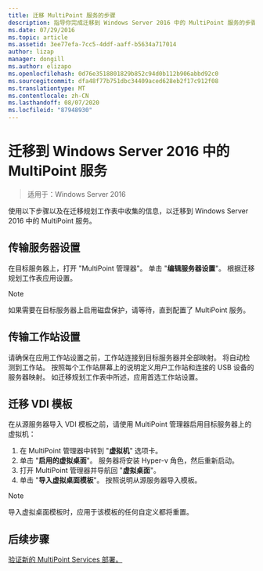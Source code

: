 ```yaml
---
title: 迁移 MultiPoint 服务的步骤
description: 指导你完成迁移到 Windows Server 2016 中的 MultiPoint 服务的步骤
ms.date: 07/29/2016
ms.topic: article
ms.assetid: 3ee77efa-7cc5-4ddf-aaff-b5634a717014
author: lizap
manager: dongill
ms.author: elizapo
ms.openlocfilehash: 0d76e3518801829b852c94d0b112b906abbd92c0
ms.sourcegitcommit: dfa48f77b751dbc34409aced628eb2f17c912f08
ms.translationtype: MT
ms.contentlocale: zh-CN
ms.lasthandoff: 08/07/2020
ms.locfileid: "87948930"
---
```

# <a name="migrate-to--multipoint-services-in-windows-server-2016"></a>迁移到 Windows Server 2016 中的 MultiPoint 服务

>适用于：Windows Server 2016

使用以下步骤以及在迁移规划工作表中收集的信息，以迁移到 Windows Server 2016 中的 MultiPoint 服务。

## <a name="transfer-server-settings"></a>传输服务器设置
在目标服务器上，打开 "MultiPoint 管理器"。 单击 "**编辑服务器设置**"。 根据迁移规划工作表应用设置。

> [!NOTE]
> 如果需要在目标服务器上启用磁盘保护，请等待，直到配置了 MultiPoint 服务。

## <a name="transfer-station-settings"></a>传输工作站设置
请确保在应用工作站设置之前，工作站连接到目标服务器并全部映射。 将自动检测到工作站。 按照每个工作站屏幕上的说明定义用户工作站和连接的 USB 设备的服务器映射。 如迁移规划工作表中所述，应用首选工作站设置。

## <a name="migrate-the-vdi-template"></a>迁移 VDI 模板

在从源服务器导入 VDI 模板之前，请使用 MultiPoint 管理器启用目标服务器上的虚拟机：

1. 在 MultiPoint 管理器中转到 "**虚拟机**" 选项卡。
2. 单击 "**启用的虚拟桌面**"。 服务器将安装 Hyper-v 角色，然后重新启动。
3. 打开 MultiPoint 管理器并导航回 "**虚拟桌面**"。
4. 单击 "**导入虚拟桌面模板**"。 按照说明从源服务器导入模板。

> [!NOTE]
> 导入虚拟桌面模板时，应用于该模板的任何自定义都将重置。

## <a name="next-step"></a>后续步骤
[验证新的 MultiPoint Services 部署。](multipoint-services-post-migration-steps.md)
